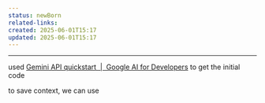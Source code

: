```yaml
---
status: newBorn
related-links: 
created: 2025-06-01T15:17
updated: 2025-06-01T15:17
---
```

---

used [Gemini API quickstart  \|  Google AI for Developers](https://ai.google.dev/gemini-api/docs/quickstart#javascript_1) 
to get the initial code

to save context, we can use
